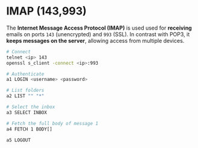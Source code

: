 # IMAP (143,993)

The **Internet Message Access Protocol (IMAP)** is used used for **receiving** emails on ports `143` (unencrypted) and `993` (SSL). In contrast with POP3, it **keeps messages on the server**, allowing access from multiple devices.

```bash
# Connect
telnet <ip> 143
openssl s_client -connect <ip>:993

# Authenticate
a1 LOGIN <username> <password>

# List folders
a2 LIST "" "*"

# Select the inbox                      
a3 SELECT INBOX

# Fetch the full body of message 1                 
a4 FETCH 1 BODY[]
       
a5 LOGOUT
```
